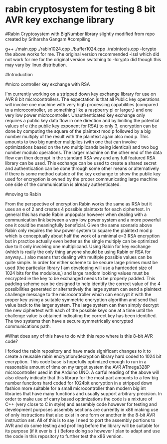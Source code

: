 # rabin cryptosystem for testing 8 bit AVR key exchange library
#Rabin Cryptosystem with BigNumber library slightly modified from repo created by Sriharsha Gangam
#compiling

g++ ./main.cpp ./rabin1024.cpp ./buffer1024.cpp ./rabintools.cpp -lcrypto
the above works for me. The original version recommended -lssl which did not work for me for the original version switching to -lcrypto did though this may vary by linux distribution.

#Introduction

#micro controller key exchange with RSA

I'm currently working on a stripped down key exchange library for use on AVR 8 bit microcontrollers. The expectation is that all Public key operations will involve one machine with very high processing capabilities (compared to a microcontroller, so something like a raspberry pi or larger,) and one very low power microcontroller. Unauthenticated key exchange only requires a public key data flow in one direction and by limiting the potential values of e (the public key exponent for RSA) to only 3, encryption can be done by computing the square of the plaintext mod p followed by a big number multiply of the result with the plaintext again also mod p. This amounts to two big number multiplies (with one that can involve optimizations based on the two multiplicands being identical) and two bug number modulo operations. The larger machine on the other end of the data flow can then decrypt in the standard RSA way and any full featured RSA library can be used. This exchange can be used to create a shared secret and authentication can be done through some other means or alternatively if there is some method outside of the key exchange to show the public key used for encryption is owned by the proper communicating large machine one side of the communication is already authenticated.

#moving to Rabin

From the perspective of encryption Rabin works the same as RSA but it uses an e of 2 and creates 4 possible plaintexts for each ciphertext. In general this has made Rabin unpopular however when dealing with a communication link between a very low power system and a more powerful one it could be meaningfully beneficial. Given the same scenario above Rabin only requires the low power system to square the plaintext mod p which is conceptually about half the work of a minimal e=3 RSA encryption but in practice actually even better as the single multiply can be optimized due to it only involving one multiplicand. Using Rabin for key exchange (which is really the only thing anyone should be using Rabin or RSA for anyway...) also means that dealing with multiple possible values can be quite simple. In order for either scheme to be secure large primes must be used (the particular library I am developing will use a hardcoded size of 1024 bits for the modulous,) and large random looking values must be encrypted ie the key to be exchanged needs to be properly padded. This padding scheme can be designed to help identify the correct value of the 4 possibilities generated or alternatively the large system can send a plaintext challenge message to the microcontroller which can encrypt it with the proper key using a suitable symmetric encryption algorithm and send that value back to the larger system. The large system can then simply decrypt the new ciphertext with each of the possible keys one at a time until the challenge value is obtained indicating the correct key has been identified. The two systems then have a secure symmetrically encrypted communications path. 

#What does any of this have to do with this repo where is this 8-bit AVR code?

I forked the rabin repository and have made significant changes to it to create a reusable rabin encryption/decryption library hard coded to 1024 bit encryption. This code base is hopefully optimized enough to run in a reasonable amount of time on my target system the AVR ATmega328P microcontroller used in the Arduino UNO. A carful reading of the above will also clearly indicate that this library for the most part amounts to a few big number functions hard coded for 1024bit encryption in a stripped down fashion more suitable for a small microcontroller than modern big int libraries that have many functions and usually support arbitrary precision. In order to make use of carry based optimizations the code is a mixture of C++ (very close to C in style) and assembly code however for testing and development purposes assembly sections are currently in x86 making use of only instructions that also exist in one form or another in the 8-bit AVR instruction set. All of this is to say I need to port the assembly portions to AVR and do some testing and profiling before the library will be suitable for its purpose (if it ever is :) ) Before doing so however I plan to adapt and use the code in this repository to further test the x86 version. 
